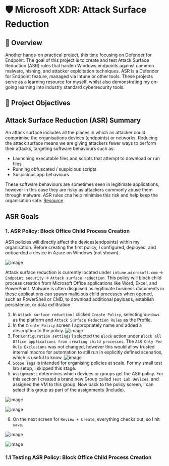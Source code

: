 # 🛡️ Microsoft XDR: Attack Surface Reduction

## 📘 Overview
Another hands-on practical project, this time focusing on Defender for Endpoint. The goal of this project is to create and test Attack Surface Reduction (ASR) rules that harden Windows endpoints against common malware, hishing, and attacker exploitation techniques. ASR is a Defender for Endpoint feature, managed via Intune or other tools. These projects serve as a learning resource for myself, whilst also demonstrating my on-going learning into industry standard cybersecurity tools. 

## 🎯 Project Objectives


## Attack Surface Reduction (ASR) Summary
An attack surface includes all the places in which an attacker could comprimise the organisations devices (endpoints) or networks. Reducing the attack surface means we are giving attackers fewer ways to perform their attacks, targeting software behaviours such as:
- Launching executable files and scripts that attempt to download or run files
- Running obfuscated / suspicious scripts
- Suspicious app behaviours

These software behaviours are sometimes seen in legitimate applications, however in this case they are risky as attackers commonly abuse them through malware. ASR rules cna help minimise this risk and help keep the organisation safe. [Resource](https://learn.microsoft.com/en-us/defender-endpoint/attack-surface-reduction)

## ASR Goals


### 1. ASR Policy: Block Office Child Process Creation
ASR policies will directly affect the devices(endpoints) within my organisation. Before creating the first policy, I configured, deployed, and onboarded a device in Azure on Windows (not shown).

![image](https://github.com/user-attachments/assets/22d04581-01f1-4de1-b61e-d5fb7003ca99)

Attack surface reduction is currently located under `intune.microsoft.com` -> `Endpoint security` -> `Attack surface reduction`. This policy will block child process creation from Microsoft Office applications like Word, Excel, and PowerPoint. Malware is often disguised as legitimate business documents in these applications can spawn malicious child processes when opened, such as PowerShell or CMD, to download additional payloads, establish persistence, or data exfiltration. 

1. In `Attack surface reduction` I clicked `Create Policy`, selecting `Windows` as the platform and `Attack Surface Reduction Rules` as the Profile.
2. In the `Create Policy` screen I appropriately name and added a description to the policy.
![image](https://github.com/user-attachments/assets/6e0f0b6a-6329-497f-a53b-f49adc7fd364)
3. For `Configuration settings` I selected the `Block` action under `Block all Office applications from creating child processes`. The `ASR Only Per Rule Exclusions` was not changed, however this would allow trusted internal macros for automation to still run in explicitly defined scenarios, which is useful to know.
![image](https://github.com/user-attachments/assets/96e3def9-949d-4e34-bc9b-a3bc5ce4b202)
4. `Scope Tags` is intended for organising policies at scale. For my small test lab setup, I skipped this stage.
5. `Assignments` determines which devices or groups get the ASR policy. For this section I created a brand new Group called `Test Lab Devices`, and assigned the VM to this group. Now back to the policy screen, I can select this group as part of the assignments (Include).

![image](https://github.com/user-attachments/assets/c3c11735-3f4c-471b-a1c7-495b7dedcf19)

![image](https://github.com/user-attachments/assets/749367eb-388d-4e83-9f0c-9db6f7f42afa)

6. On the next screen for `Review + Create`, everything checks out, so I hit `save`.

![image](https://github.com/user-attachments/assets/bfd4e3f4-92d8-45d3-b0ad-620860198e80)

![image](https://github.com/user-attachments/assets/ef2dde41-7d38-4324-a057-6e80be79f2fd)

### 1.1 Testing ASR Policy: Block Office Child Process Creation
